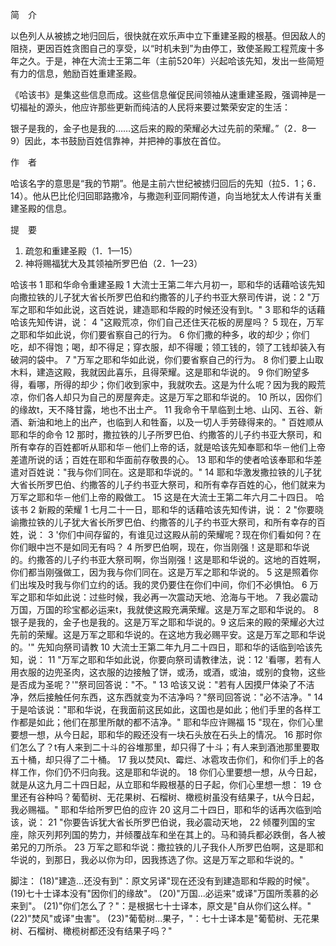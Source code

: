 简　介

以色列人从被掳之地归回后，很快就在欢乐声中立下重建圣殿的根基。但因敌人的阻挠，更因百姓贪图自己的享受，以“时机未到”为由停工，致使圣殿工程荒废十多年之久。于是，神在大流士王第二年（主前520年）兴起哈该先知，发出一些简短有力的信息，勉励百姓重建圣殿。

《哈该书》是集这些信息而成。这些信息催促民间领袖从速重建圣殿，强调神是一切福祉的源头，他应许那些更新而纯洁的人民将来要过繁荣安定的生活：

银子是我的，金子也是我的……这后来的殿的荣耀必大过先前的荣耀。”（2．8—9）因此，本书鼓励百姓信靠神，并把神的事放在首位。

作　者

哈该名字的意思是“我的节期”。他是主前六世纪被掳归回后的先知（拉5．1；6．14）。他从巴比伦归回耶路撒冷，与撒迦利亚同期传道，向当地犹太人传讲有关重建圣殿的信息。

提　要

1. 疏忽和重建圣殿（1．1—15）
2. 神将赐福犹大及其领袖所罗巴伯（2．1—23）

哈该书 1
耶和华命令重建圣殿
1  大流士王第二年六月初一，耶和华的话藉哈该先知向撒拉铁的儿子犹大省长所罗巴伯和约撒答的儿子约书亚大祭司传讲，说：2 "万军之耶和华如此说，这百姓说，建造耶和华殿的时候还没有到t。" 3 耶和华的话藉哈该先知传讲，说： 4 "这殿荒凉，你们自己还住天花板的房屋吗？ 5 现在，万军之耶和华如此说，你们要省察自己的行为。 6 你们撒的种多，收的却少；你们吃，却不得饱；喝，却不得足；穿衣服，却不得暖；领工钱的，领了工钱却装入有破洞的袋中。
7 "万军之耶和华如此说，你们要省察自己的行为。 8 你们要上山取木料，建造这殿，我就因此喜乐，且得荣耀。这是耶和华说的。 9 你们盼望多得，看哪，所得的却少；你们收到家中，我就吹去。这是为什么呢？因为我的殿荒凉，你们各人却只为自己的房屋奔走。这是万军之耶和华说的。 10 所以，因你们的缘故t，天不降甘露，地也不出土产。 11 我命令干旱临到土地、山冈、五谷、新酒、新油和地上的出产，也临到人和牲畜，以及一切人手劳碌得来的。"
百姓顺从耶和华的命令
12 那时，撒拉铁的儿子所罗巴伯、约撒答的儿子约书亚大祭司，和所有幸存的百姓都听从耶和华－他们上帝的话，就是哈该先知奉耶和华－他们上帝差遣所说的话；百姓在耶和华面前存敬畏的心。 13 耶和华的使者哈该奉耶和华差遣对百姓说："我与你们同在。这是耶和华说的。" 14 耶和华激发撒拉铁的儿子犹大省长所罗巴伯、约撒答的儿子约书亚大祭司，和所有幸存百姓的心，他们就来为万军之耶和华－他们上帝的殿做工。 15 这是在大流士王第二年六月二十四日。
哈该书 2
新殿的荣耀
1 七月二十一日，耶和华的话藉哈该先知传讲，说： 2 "你要晓谕撒拉铁的儿子犹大省长所罗巴伯、约撒答的儿子约书亚大祭司，和所有幸存的百姓，说： 3 '你们中间存留的，有谁见过这殿从前的荣耀呢？现在你们看如何？在你们眼中岂不是如同无有吗？ 4 所罗巴伯啊，现在，你当刚强！这是耶和华说的。约撒答的儿子约书亚大祭司啊，你当刚强！这是耶和华说的。这地的百姓啊，你们都当刚强做工，因为我与你们同在。这是万军之耶和华说的。 5 这是照着你们出埃及时我与你们立约的话。我的灵仍要住在你们中间，你们不必惧怕。 6 万军之耶和华如此说：过些时候，我必再一次震动天地、沧海与干地。 7 我必震动万国，万国的珍宝都必运来t，我就使这殿充满荣耀。这是万军之耶和华说的。 8 银子是我的，金子也是我的。这是万军之耶和华说的。9 这后来的殿的荣耀必大过先前的荣耀。这是万军之耶和华说的。在这地方我必赐平安。这是万军之耶和华说的。'"
先知向祭司请教
10  大流士王第二年九月二十四日，耶和华的话临到哈该先知，说： 11 "万军之耶和华如此说，你要向祭司请教律法，说：12 '看哪，若有人用衣服的边兜圣肉，这衣服的边接触了饼，或汤，或酒，或油，或别的食物，这些是否成为圣呢？'"祭司回答说："不。" 13 哈该又说："若有人因摸尸体染了不洁净，然后接触任何东西，这东西就变为不洁净吗？"祭司回答说："必不洁净。" 14 于是哈该说："耶和华说，在我面前这民如此，这国也是如此；他们手里的各样工作都是如此；他们在那里所献的都不洁净。"
耶和华应许赐福
15 "现在，你们心里要想一想，从今日起，耶和华的殿还没有一块石头放在石头上的情况。 16 那时你们怎么了？t有人来到二十斗的谷堆那里，却只得了十斗；有人来到酒池那里要取五十桶，却只得了二十桶。 17 我以焚风t、霉烂、冰雹攻击你们，和你们手上的各样工作，你们仍不归向我。这是耶和华说的。 18 你们心里要想一想，从今日起，就是从这九月二十四日起，从立耶和华殿根基的日子起，你们心里想一想： 19 仓里还有谷种吗？葡萄树、无花果树、石榴树、橄榄树虽没有结果子，t从今日起，我必赐福。"
耶和华给所罗巴伯的应许
20 这月二十四日，耶和华的话再次临到哈该，说： 21 "你要告诉犹大省长所罗巴伯说，我必震动天地， 22 倾覆列国的宝座，除灭列邦列国的势力，并倾覆战车和坐在其上的。马和骑兵都必跌倒，各人被弟兄的刀所杀。 23 万军之耶和华说：撒拉铁的儿子我仆人所罗巴伯啊，这是耶和华说的，到那日，我必以你为印，因我拣选了你。这是万军之耶和华说的。"

脚注：
(18)"建造...还没有到"：原文另译"现在还没有到建造耶和华殿的时候"。
(19)七十士译本没有"因你们的缘故"。
(20)"万国...必运来"或译"万国所羡慕的必来到"。
(21)"你们怎么了？"：是根据七十士译本，原文是"自从你们这么样。"
(22)"焚风"或译"虫害"。
(23)"葡萄树...果子，"：七十士译本是"葡萄树、无花果树、石榴树、橄榄树都还没有结果子吗？"
